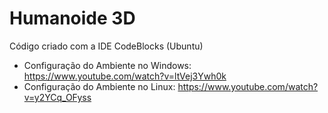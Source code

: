 # Humanoide 3D

Código criado com a IDE CodeBlocks (Ubuntu)
 
- Configuração do Ambiente no Windows: https://www.youtube.com/watch?v=ltVej3Ywh0k
- Configuração do Ambiente no Linux: https://www.youtube.com/watch?v=y2YCq_OFyss

